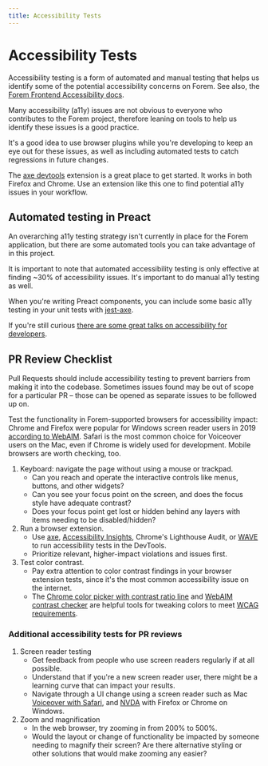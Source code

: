 ```yaml
---
title: Accessibility Tests
---
```


# Accessibility Tests

Accessibility testing is a form of automated and manual testing that helps us
identify some of the potential accessibility concerns on Forem. See also, the
[Forem Frontend Accessibility docs](https://docs.forem.com/frontend/accessibility/).

Many accessibility (a11y) issues are not obvious to everyone who contributes to
the Forem project, therefore leaning on tools to help us identify these issues
is a good practice.

It's a good idea to use browser plugins while you're developing to keep an eye
out for these issues, as well as including automated tests to catch regressions
in future changes.

The [axe devtools](https://www.deque.com/axe) extension is a great place to get
started. It works in both Firefox and Chrome. Use an extension like this one to
find potential a11y issues in your workflow.

## Automated testing in Preact

An overarching a11y testing strategy isn't currently in place for the Forem
application, but there are some automated tools you can take advantage of in
this project.

It is important to note that automated accessibility testing is only effective
at finding ~30% of accessibility issues. It's important to do manual a11y
testing as well.

When you're writing Preact components, you can include some basic a11y testing
in your unit tests with [jest-axe](https://github.com/nickcolley/jest-axe).

If you're still curious
[there are some great talks on accessibility for developers](https://www.youtube.com/watch?v=8E9AEZjglqI).

## PR Review Checklist

Pull Requests should include accessibility testing to prevent barriers from
making it into the codebase. Sometimes issues found may be out of scope for a
particular PR – those can be opened as separate issues to be followed up on.

Test the functionality in Forem-supported browsers for accessibility impact:
Chrome and Firefox were popular for Windows screen reader users in 2019
[according to WebAIM](https://webaim.org/projects/screenreadersurvey8/#browsers).
Safari is the most common choice for Voiceover users on the Mac, even if Chrome
is widely used for development. Mobile browsers are worth checking, too.

1. Keyboard: navigate the page without using a mouse or trackpad.
   - Can you reach and operate the interactive controls like menus, buttons, and
     other widgets?
   - Can you see your focus point on the screen, and does the focus style have
     adequate contrast?
   - Does your focus point get lost or hidden behind any layers with items
     needing to be disabled/hidden?
1. Run a browser extension.
   - Use [axe](https://deque.com/axe),
     [Accessibility Insights](https://accessibilityinsights.io), Chrome's
     Lighthouse Audit, or
     [WAVE](https://chrome.google.com/webstore/detail/wave-evaluation-tool/jbbplnpkjmmeebjpijfedlgcdilocofh)
     to run accessibility tests in the DevTools.
   - Prioritize relevant, higher-impact violations and issues first.
1. Test color contrast.
   - Pay extra attention to color contrast findings in your browser extension
     tests, since it's the most common accessibility issue on the internet.
   - The
     [Chrome color picker with contrast ratio line](https://developers.google.com/web/tools/chrome-devtools/accessibility/reference#contrast)
     and
     [WebAIM contrast checker](https://webaim.org/resources/contrastchecker/)
     are helpful tools for tweaking colors to meet
     [WCAG requirements](https://webaim.org/articles/contrast/).

### Additional accessibility tests for PR reviews

1. Screen reader testing
   - Get feedback from people who use screen readers regularly if at all
     possible.
   - Understand that if you're a new screen reader user, there might be a
     learning curve that can impact your results.
   - Navigate through a UI change using a screen reader such as Mac
     [Voiceover with Safari](https://webaim.org/articles/voiceover/), and
     [NVDA](https://webaim.org/articles/nvda/) with Firefox or Chrome on
     Windows.
1. Zoom and magnification
   - In the web browser, try zooming in from 200% to 500%.
   - Would the layout or change of functionality be impacted by someone needing
     to magnify their screen? Are there alternative styling or other solutions
     that would make zooming any easier?
